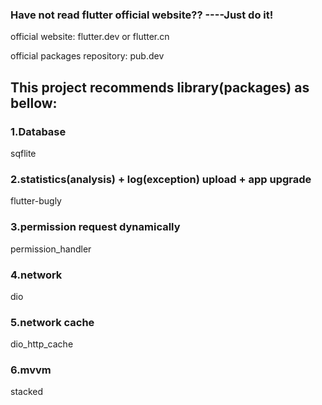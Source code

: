 ### Have not read flutter official website??  ----Just do it!

official website: flutter.dev or flutter.cn

official packages repository: pub.dev



## This project recommends library(packages) as bellow:


### 1.Database

sqflite

### 2.statistics(analysis) + log(exception) upload + app upgrade

flutter-bugly

### 3.permission request dynamically

permission_handler

### 4.network

dio

### 5.network cache

dio_http_cache

### 6.mvvm

stacked


